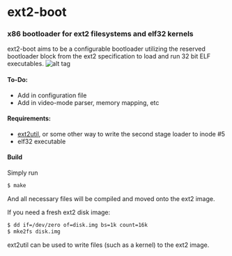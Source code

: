 # ext2-boot

### x86 bootloader for ext2 filesystems and elf32 kernels
ext2-boot aims to be a configurable bootloader utilizing the reserved bootloader block from the ext2 specification to load and run 32 bit ELF executables.
![alt tag](https://raw.githubusercontent.com/lazear/ext2-boot/master/bootloader.png)

#### To-Do:
* Add in configuration file
* Add in video-mode parser, memory mapping, etc

#### Requirements:
* [ext2util](https://github.com/lazear/ext2util), or some other way to write the second stage loader to inode #5
* elf32 executable

#### Build
Simply run
```sh
$ make
```
And all necessary files will be compiled and moved onto the ext2 image.

If you need a fresh ext2 disk image:
```sh
$ dd if=/dev/zero of=disk.img bs=1k count=16k
$ mke2fs disk.img
```
ext2util can be used to write files (such as a kernel) to the ext2 image.



